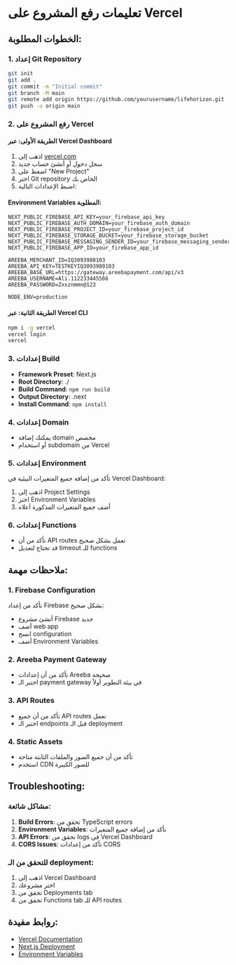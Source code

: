# تعليمات رفع المشروع على Vercel

## الخطوات المطلوبة:

### 1. إعداد Git Repository
```bash
git init
git add .
git commit -m "Initial commit"
git branch -M main
git remote add origin https://github.com/yourusername/lifehorizon.git
git push -u origin main
```

### 2. رفع المشروع على Vercel

#### الطريقة الأولى: عبر Vercel Dashboard
1. اذهب إلى [vercel.com](https://vercel.com)
2. سجل دخول أو أنشئ حساب جديد
3. اضغط على "New Project"
4. اختر Git repository الخاص بك
5. اضبط الإعدادات التالية:

#### Environment Variables المطلوبة:
```
NEXT_PUBLIC_FIREBASE_API_KEY=your_firebase_api_key
NEXT_PUBLIC_FIREBASE_AUTH_DOMAIN=your_firebase_auth_domain
NEXT_PUBLIC_FIREBASE_PROJECT_ID=your_firebase_project_id
NEXT_PUBLIC_FIREBASE_STORAGE_BUCKET=your_firebase_storage_bucket
NEXT_PUBLIC_FIREBASE_MESSAGING_SENDER_ID=your_firebase_messaging_sender_id
NEXT_PUBLIC_FIREBASE_APP_ID=your_firebase_app_id

AREEBA_MERCHANT_ID=IQ3093980103
AREEBA_API_KEY=TESTKEYIQ3093980103
AREEBA_BASE_URL=https://gateway.areebapayment.com/api/v3
AREEBA_USERNAME=Ali.112233445566
AREEBA_PASSWORD=Zxxznmmn@123

NODE_ENV=production
```

#### الطريقة الثانية: عبر Vercel CLI
```bash
npm i -g vercel
vercel login
vercel
```

### 3. إعدادات Build
- **Framework Preset**: Next.js
- **Root Directory**: ./
- **Build Command**: `npm run build`
- **Output Directory**: .next
- **Install Command**: `npm install`

### 4. إعدادات Domain
- يمكنك إضافة domain مخصص
- أو استخدام subdomain من Vercel

### 5. إعدادات Environment
تأكد من إضافة جميع المتغيرات البيئية في Vercel Dashboard:
1. اذهب إلى Project Settings
2. اختر Environment Variables
3. أضف جميع المتغيرات المذكورة أعلاه

### 6. إعدادات Functions
- تأكد من أن API routes تعمل بشكل صحيح
- قد تحتاج لتعديل timeout للـ functions

## ملاحظات مهمة:

### 1. Firebase Configuration
تأكد من إعداد Firebase بشكل صحيح:
- أنشئ مشروع Firebase جديد
- أضف web app
- انسخ configuration
- أضف Environment Variables

### 2. Areeba Payment Gateway
- تأكد من أن إعدادات Areeba صحيحة
- اختبر الـ payment gateway في بيئة التطوير أولاً

### 3. API Routes
- تأكد من أن جميع API routes تعمل
- اختبر الـ endpoints قبل الـ deployment

### 4. Static Assets
- تأكد من أن جميع الصور والملفات الثابتة متاحة
- استخدم CDN للصور الكبيرة

## Troubleshooting:

### مشاكل شائعة:
1. **Build Errors**: تحقق من TypeScript errors
2. **Environment Variables**: تأكد من إضافة جميع المتغيرات
3. **API Errors**: تحقق من logs في Vercel Dashboard
4. **CORS Issues**: تأكد من إعدادات CORS

### للتحقق من الـ deployment:
1. اذهب إلى Vercel Dashboard
2. اختر مشروعك
3. تحقق من Deployments tab
4. تحقق من Functions tab للـ API routes

## روابط مفيدة:
- [Vercel Documentation](https://vercel.com/docs)
- [Next.js Deployment](https://nextjs.org/docs/deployment)
- [Environment Variables](https://vercel.com/docs/concepts/projects/environment-variables)
